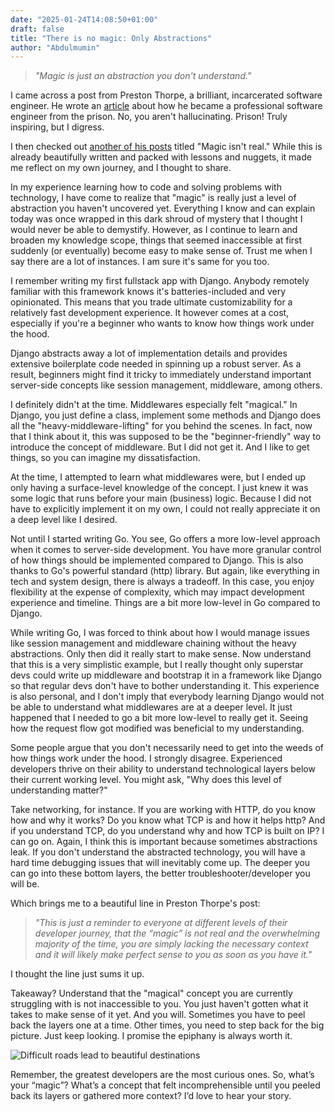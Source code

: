 ```yaml
---
date: "2025-01-24T14:08:50+01:00"
draft: false
title: "There is no magic: Only Abstractions"
author: "Abdulmumin"
---
```


> _"Magic is just an abstraction you don't understand."_

I came across a post from Preston Thorpe, a brilliant, incarcerated software engineer. He wrote an [article](https://pthorpe92.dev/intro/my-story/) about how he became a professional software engineer from the prison. No, you aren't hallucinating. Prison! Truly inspiring, but I digress.

I then checked out [another of his posts](https://pthorpe92.dev/programming/magic/) titled "Magic isn't real." While this is already beautifully written and packed with lessons and nuggets, it made me reflect on my own journey, and I thought to share.

In my experience learning how to code and solving problems with technology, I have come to realize that "magic" is really just a level of abstraction you haven't uncovered yet. Everything I know and can explain today was once wrapped in this dark shroud of mystery that I thought I would never be able to demystify. However, as I continue to learn and broaden my knowledge scope, things that seemed inaccessible at first suddenly (or eventually) become easy to make sense of. Trust me when I say there are a lot of instances. I am sure it's same for you too.

I remember writing my first fullstack app with Django. Anybody remotely familiar with this framework knows it's batteries-included and very opinionated. This means that you trade ultimate customizability for a relatively fast development experience. It however comes at a cost, especially if you're a beginner who wants to know how things work under the hood.

Django abstracts away a lot of implementation details and provides extensive boilerplate code needed in spinning up a robust server. As a result, beginners might find it tricky to immediately understand important server-side concepts like session management, middleware, among others.

I definitely didn't at the time. Middlewares especially felt "magical." In Django, you just define a class, implement some methods and Django does all the "heavy-middleware-lifting" for you behind the scenes. In fact, now that I think about it, this was supposed to be the "beginner-friendly" way to introduce the concept of middleware. But I did not get it. And I like to get things, so you can imagine my dissatisfaction.

At the time, I attempted to learn what middlewares were, but I ended up only having a surface-level knowledge of the concept. I just knew it was some logic that runs before your main (business) logic. Because I did not have to explicitly implement it on my own, I could not really appreciate it on a deep level like I desired.

Not until I started writing Go. You see, Go offers a more low-level approach when it comes to server-side development. You have more granular control of how things should be implemented compared to Django. This is also thanks to Go's powerful standard (http) library. But again, like everything in tech and system design, there is always a tradeoff. In this case, you enjoy flexibility at the expense of complexity, which may impact development experience and timeline. Things are a bit more low-level in Go compared to Django.

While writing Go, I was forced to think about how I would manage issues like session management and middleware chaining without the heavy abstractions. Only then did it really start to make sense. Now understand that this is a very simplistic example, but I really thought only superstar devs could write up middleware and bootstrap it in a framework like Django so that regular devs don't have to bother understanding it. This experience is also personal, and I don't imply that everybody learning Django would not be able to understand what middlewares are at a deeper level. It just happened that I needed to go a bit more low-level to really get it. Seeing how the request flow got modified was beneficial to my understanding.

Some people argue that you don't necessarily need to get into the weeds of how things work under the hood. I strongly disagree. Experienced developers thrive on their ability to understand technological layers below their current working level. You might ask, "Why does this level of understanding matter?"

Take networking, for instance. If you are working with HTTP, do you know how and why it works? Do you know what TCP is and how it helps http? And if you understand TCP, do you understand why and how TCP is built on IP? I can go on. Again, I think this is important because sometimes abstractions leak. If you don't understand the abstracted technology, you will have a hard time debugging issues that will inevitably come up. The deeper you can go into these bottom layers, the better troubleshooter/developer you will be.

Which brings me to a beautiful line in Preston Thorpe's post:

> _"This is just a reminder to everyone at different levels of their developer journey, that the “magic” is not real and the overwhelming majority of the time, you are simply lacking the necessary context and it will likely make perfect sense to you as soon as you have it."_

I thought the line just sums it up.

Takeaway? Understand that the "magical" concept you are currently struggling with is not inaccessible to you. You just haven't gotten what it takes to make sense of it yet. And you will. Sometimes you have to peel back the layers one at a time. Other times, you need to step back for the big picture. Just keep looking. I promise the epiphany is always worth it.

![Difficult roads lead to beautiful destinations](https://dev-to-uploads.s3.amazonaws.com/uploads/articles/nrfy1993x0onflzxid06.jpg)

Remember, the greatest developers are the most curious ones. So, what’s your “magic”? What’s a concept that felt incomprehensible until you peeled back its layers or gathered more context? I’d love to hear your story.
